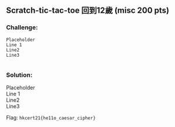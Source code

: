 ## Scratch-tic-tac-toe 回到12歲 (misc 200 pts)  
### Challenge:  
```
Placeholder    
Line 1    
Line2    
Line3    
  
```
  
### Solution:  
Placeholder    
Line 1    
Line2    
Line3    
  
  
Flag: `hkcert21{he11o_caesar_cipher}`  
  
